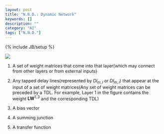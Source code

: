 ```yaml
---
layout: post
title: "N.N.D.: Dynamic Network"
keywords: []
description: ""
category: "AI"
tags: ["N.N.D."]
---
```

{% include JB/setup %}



<img src="{{IMAGE_PATH}}/AI-neural-network-design-dynamic-network.png" />

1. A set of weight matrices that come into that layer(which may connect from
   other layers or from external inputs)

2. Any tapped delay lines(represented by $Dl_{m,l}$ or $DI_{m,l}$) that appear
   at the input of a set of weight matrices(Any set of weight matrices can be
   preceded by a TDL. For example, Layer 1 in the figure contains the weight 
   $\textbf{LW}^{1,3}$ and the corresponding TDL) 
3. A bias vector
4. A summing junction 
5. A transfer function

